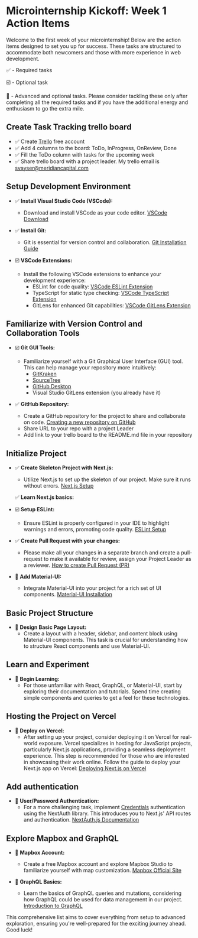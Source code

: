 # Microinternship Kickoff: Week 1 Action Items

Welcome to the first week of your microinternship! Below are the action items designed to set you up for success. These tasks are structured to accommodate both newcomers and those with more experience in web development.

✅ - Required tasks

☑️ - Optional task

🌟 - Advanced and optional tasks. Please consider tackling these only after completing all the required tasks and if you have the additional energy and enthusiasm to go the extra mile.

## Create Task Tracking trello board
- ✅ Create [Trello](https://trello.com) free account
- ✅ Add 4 columns to the board: ToDo, InProgress, OnReview, Done
- ✅ Fill the ToDo column with tasks for the upcoming week
- ✅ Share trello board with a project leader. My trello email is svayser@meridiancapital.com

## Setup Development Environment

- ✅ **Install Visual Studio Code (VSCode):**
  - Download and install VSCode as your code editor. [VSCode Download](https://code.visualstudio.com/)

- ✅ **Install Git:**
  - Git is essential for version control and collaboration. [Git Installation Guide](https://git-scm.com/book/en/v2/Getting-Started-Installing-Git)

- ☑️ **VSCode Extensions:**
  - Install the following VSCode extensions to enhance your development experience:
    - ESLint for code quality: [VSCode ESLint Extension](https://marketplace.visualstudio.com/items?itemName=dbaeumer.vscode-eslint)
    - TypeScript for static type checking: [VSCode TypeScript Extension](https://marketplace.visualstudio.com/items?itemName=ms-vscode.typescript-javascript-grammar)
    - GitLens for enhanced Git capabilities: [VSCode GitLens Extension](https://marketplace.visualstudio.com/items?itemName=eamodio.gitlens)

## Familiarize with Version Control and Collaboration Tools

- ☑️ **Git GUI Tools:**
  - Familiarize yourself with a Git Graphical User Interface (GUI) tool. This can help manage your repository more intuitively:
    - [GitKraken](https://www.gitkraken.com/)
    - [SourceTree](https://www.sourcetreeapp.com/)
    - [GitHub Desktop](https://desktop.github.com/)
    - Visual Studio GitLens extension (you already have it)

- ✅ **GitHub Repository:**
  - Create a GitHub repository for the project to share and collaborate on code. [Creating a new repository on GitHub](https://docs.github.com/en/github/getting-started-with-github/create-a-repo)
  - Share URL to your repo with a project Leader
  - Add link to your trello board to the README.md file in your repository

## Initialize Project

- ✅ **Create Skeleton Project with Next.js:**
  - Utilize Next.js to set up the skeleton of our project. Make sure it runs without errors. [Next.js Setup](https://nextjs.org/docs/getting-started)
 
  ✅ **Learn Next.js basics:**
  
- ☑️ **Setup ESLint:**
  - Ensure ESLint is properly configured in your IDE to highlight warnings and errors, promoting code quality. [ESLint Setup](https://eslint.org/docs/user-guide/getting-started)

- ✅ **Create Pull Request with your changes:**
  - Please make all your changes in a separate branch and create a pull-request to make it available for review, assign your Project Leader as a reviewer. [How to create Pull Request (PR)](https://docs.github.com/en/pull-requests/collaborating-with-pull-requests/proposing-changes-to-your-work-with-pull-requests/creating-a-pull-request)

- 🌟 **Add Material-UI:**
  - Integrate Material-UI into your project for a rich set of UI components. [Material-UI Installation](https://mui.com/getting-started/installation/)

## Basic Project Structure

- 🌟 **Design Basic Page Layout:**
  - Create a layout with a header, sidebar, and content block using Material-UI components. This task is crucial for understanding how to structure React components and use Material-UI.

## Learn and Experiment

- 🌟 **Begin Learning:**
  - For those unfamiliar with React, GraphQL, or Material-UI, start by exploring their documentation and tutorials. Spend time creating simple components and queries to get a feel for these technologies.

## Hosting the Project on Vercel

- 🌟 **Deploy on Vercel:**
  - After setting up your project, consider deploying it on Vercel for real-world exposure. Vercel specializes in hosting for JavaScript projects, particularly Next.js applications, providing a seamless deployment experience. This step is recommended for those who are interested in showcasing their work online. Follow the guide to deploy your Next.js app on Vercel: [Deploying Next.js on Vercel](https://nextjs.org/docs/deployment)

## Add authentication

- 🌟 **User/Password Authentication:**
  - For a more challenging task, implement [Credentials](https://next-auth.js.org/providers/credentials) authentication using the NextAuth library. This introduces you to Next.js' API routes and authentication. [NextAuth.js Documentation](https://next-auth.js.org/getting-started/introduction)

## Explore Mapbox and GraphQL

- 🌟 **Mapbox Account:**
  - Create a free Mapbox account and explore Mapbox Studio to familiarize yourself with map customization. [Mapbox Official Site](https://www.mapbox.com/)

- 🌟 **GraphQL Basics:**
  - Learn the basics of GraphQL queries and mutations, considering how GraphQL could be used for data management in our project. [Introduction to GraphQL](https://graphql.org/learn/)

This comprehensive list aims to cover everything from setup to advanced exploration, ensuring you're well-prepared for the exciting journey ahead. Good luck!
